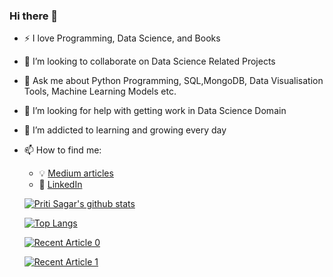 ### Hi there 👋






- :zap: I love  Programming, Data Science, and Books
- 👯 I’m looking to collaborate on Data Science Related Projects
- 💬 Ask me about Python Programming, SQL,MongoDB, Data Visualisation Tools, Machine Learning Models etc.
- 🤔 I’m looking for help with getting work in Data Science Domain
- 🌱 I’m addicted to learning and growing every day
- 📫 How to find me: 
  - :bulb: [Medium articles](https://medium.com/@pritisagar0427)
  - :office: [LinkedIn](https://www.linkedin.com/in/priti-sagar-293b18247)
  
  
  
  [![Priti Sagar's github stats](https://github-readme-stats.vercel.app/api?username=Priti0427&count_private=true&show_icons=true&theme=radical&hide_rank=false)](https://github.com/anuraghazra/github-readme-stats)
  
  
  [![Top Langs](https://github-readme-stats.vercel.app/api/top-langs/?username=Priti0427)](https://github.com/anuraghazra/github-readme-stats)
  
  
  <a target="_blank" href="https://github-readme-medium-recent-article.vercel.app/medium/@khuyentran1476/0"><img src="https://github-readme-medium-recent-article.vercel.app/medium/@pritisagar0427/0" alt="Recent Article 0">
  
  <a target="_blank" href="https://github-readme-medium-recent-article.vercel.app/medium/@khuyentran1476/1"><img src="https://github-readme-medium-recent-article.vercel.app/medium/@pritisagar0427/1" alt="Recent Article 1">
  
  




